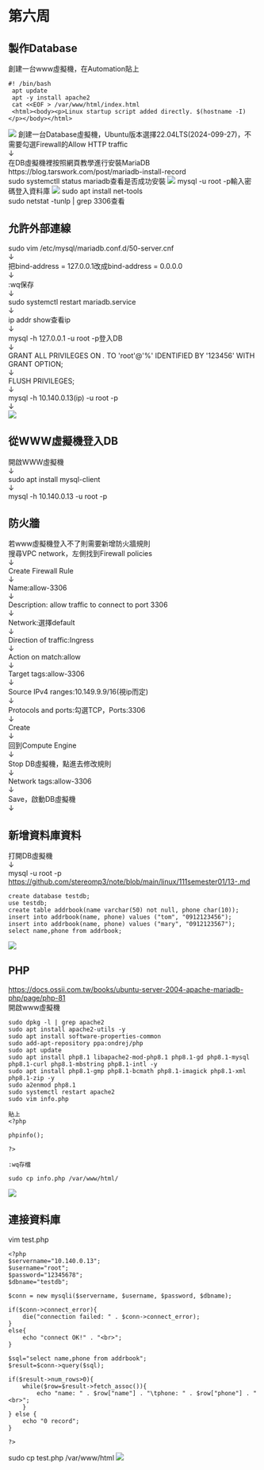 # 第六周
## 製作Database
創建一台www虛擬機，在Automation貼上

````
#! /bin/bash
 apt update
 apt -y install apache2
 cat <<EOF > /var/www/html/index.html
 <html><body><p>Linux startup script added directly. $(hostname -I) </p></body></html>
````
<img src="../pic/1015.png">
創建一台Database虛擬機，Ubuntu版本選擇22.04LTS(2024-099-27)，不需要勾選Firewall的Allow HTTP traffic<br>↓<br>
在DB虛擬機裡按照網頁教學進行安裝MariaDB<br>
https://blog.tarswork.com/post/mariadb-install-record<br>
sudo systemctll status mariadb查看是否成功安裝
<img src="../pic/1015-1.png">
mysql -u root -p輸入密碼登入資料庫
<img src="../pic/1015-2.png">
sudo apt install net-tools<br>
sudo netstat -tunlp | grep 3306查看<br>

## 允許外部連線
sudo vim /etc/mysql/mariadb.conf.d/50-server.cnf<br>↓<br>
把bind-address = 127.0.0.1改成bind-address = 0.0.0.0<br>↓<br>
:wq保存<br>↓<br>
sudo systemctl restart mariadb.service<br>↓<br>
ip addr show查看ip<br>↓<br>
mysql -h 127.0.0.1 -u root -p登入DB<br>↓<br>
GRANT ALL PRIVILEGES ON *.* TO 'root'@'%' IDENTIFIED BY '123456' WITH GRANT OPTION;<br>↓<br>
FLUSH PRIVILEGES;<br>↓<br>
mysql -h 10.140.0.13(ip) -u root -p<br>↓<br>
<img src="../pic/1015-3.png">
## 從WWW虛擬機登入DB
開啟WWW虛擬機<br>↓<br>
sudo apt install mysql-client<br>↓<br>
mysql -h 10.140.0.13 -u root -p
## 防火牆
若www虛擬機登入不了則需要新增防火牆規則<br>
搜尋VPC network，左側找到Firewall policies<br>↓<br>
Create Firewall Rule<br>↓<br>
Name:allow-3306<br>↓<br>
Description: allow traffic to connect to port 3306<br>↓<br>
Network:選擇default<br>↓<br>
Direction of traffic:Ingress<br>↓<br>
Action on match:allow<br>↓<br>
Target tags:allow-3306<br>↓<br>
Source IPv4 ranges:10.149.9.9/16(視ip而定)<br>↓<br>
Protocols and ports:勾選TCP，Ports:3306<br>↓<br>
Create<br>↓<br>
回到Compute Engine<br>↓<br>
Stop DB虛擬機，點進去修改規則<br>↓<br>
Network tags:allow-3306<br>↓<br>
Save，啟動DB虛擬機<br>↓<br>
## 新增資料庫資料
打開DB虛擬機<br>↓<br>
mysql -u root -p<br>
https://github.com/stereomp3/note/blob/main/linux/111semester01/13-.md<br>
````
create database testdb;  
use testdb; 
create table addrbook(name varchar(50) not null, phone char(10));
insert into addrbook(name, phone) values ("tom", "0912123456");
insert into addrbook(name, phone) values ("mary", "0912123567");
select name,phone from addrbook;
````
<img src="../pic/1015-4.png">

## PHP
https://docs.ossii.com.tw/books/ubuntu-server-2004-apache-mariadb-php/page/php-81<br>
開啟www虛擬機
````
sudo dpkg -l | grep apache2
sudo apt install apache2-utils -y
sudo apt install software-properties-common
sudo add-apt-repository ppa:ondrej/php
sudo apt update
sudo apt install php8.1 libapache2-mod-php8.1 php8.1-gd php8.1-mysql php8.1-curl php8.1-mbstring php8.1-intl -y
sudo apt install php8.1-gmp php8.1-bcmath php8.1-imagick php8.1-xml php8.1-zip -y
sudo a2enmod php8.1
sudo systemctl restart apache2
sudo vim info.php

貼上
<?php

phpinfo();

?>

:wq存檔

sudo cp info.php /var/www/html/
````
<img src="../pic/1015-5.png">

## 連接資料庫
vim test.php
````
<?php
$servername="10.140.0.13";
$username="root";    
$password="12345678";
$dbname="testdb";

$conn = new mysqli($servername, $username, $password, $dbname);

if($conn->connect_error){
    die("connection failed: " . $conn->connect_error);
}
else{
    echo "connect OK!" . "<br>";
}

$sql="select name,phone from addrbook";
$result=$conn->query($sql);

if($result->num_rows>0){
    while($row=$result->fetch_assoc()){
        echo "name: " . $row["name"] . "\tphone: " . $row["phone"] . "<br>";
    }
} else {
    echo "0 record";
}

?>
````
sudo cp test.php /var/www/html
<img src="../pic/1015-6.png">
